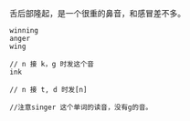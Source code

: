 舌后部隆起，是一个很重的鼻音，和感冒差不多。
```
winning
anger
wing

// n 接 k，g 时发这个音
ink

// n 接 t, d 时发[n]

//注意singer 这个单词的读音，没有g的音。
```
